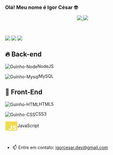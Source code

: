 ### Olá! Meu nome é Igor César :nerd_face:
<div align="center">
  <a href="https://github.com/igorcesar-dev">
  <img height="160em" src="https://github-readme-stats.vercel.app/api?username=igorcesar-dev&show_icons=true&theme=tokyonight&include_all_commits=true&count_private=true"/>
  <img height="160em" src="https://github-readme-stats.vercel.app/api/top-langs/?username=igorcesar-dev&layout=compact&langs_count=7&theme=tokyonight"/>
</div>
<div style="display: inline_block"><br>
          
  ##
 
<div> 
  <a href="https://www.linkedin.com/in/igorcesar-dev" target="_blank"><img src="https://img.shields.io/badge/-LinkedIn-%230077B5?style=for-the-badge&logo=linkedin&logoColor=white" target="_blank"></a> 
  <a href="https://www.instagram.com/igorcesar_s" target="_blank"><img src="https://img.shields.io/badge/-Instagram-%23E4405F?style=for-the-badge&logo=instagram&logoColor=white" target="_blank"></a>
  <a href="https://t.me/igorcesars"><img src="https://img.shields.io/badge/Telegram-2CA5E0?style=for-the-badge&logo=telegram&logoColor=white" target="_blank"></a> 

</div>
  <h2>🔥 Back-end</h2>
   <p><img align="center" alt="Guinho-Node" height="30" width="40" src="https://cdn.jsdelivr.net/gh/devicons/devicon/icons/nodejs/nodejs-original.svg">NodeJS</p>
   <p><img align="center" alt="Guinho-Mysql" height="30" width="40"  src="https://cdn.jsdelivr.net/gh/devicons/devicon/icons/mysql/mysql-original.svg">MySQL</p>
  
  
  <h2>🌈 Front-End</h2>
  <p><img align="center" alt="Guinho-HTML" height="30" width="40" src="https://cdn.jsdelivr.net/gh/devicons/devicon/icons/html5/html5-original.svg">HTML5</p>
  <p><img align="center" alt="Guinho-CSS" height="30" width="40" src="https://cdn.jsdelivr.net/gh/devicons/devicon/icons/css3/css3-original.svg">CSS3</p>
  <p><img align="center" alt="Guinho-Js" height="30" width="40" src="https://raw.githubusercontent.com/devicons/devicon/master/icons/javascript/javascript-plain.svg">JavaScript</p>

  <br>
  
  - 📫 Entre em contato: igorcesar.dev@gmail.com
